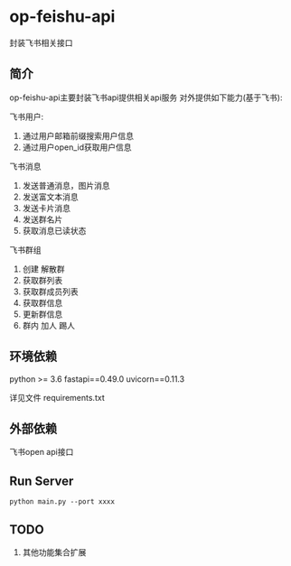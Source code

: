 # op-feishu-api
封装飞书相关接口

## 简介
op-feishu-api主要封装飞书api提供相关api服务
对外提供如下能力(基于飞书):

飞书用户:
1. 通过用户邮箱前缀搜索用户信息
2. 通过用户open_id获取用户信息

飞书消息
1. 发送普通消息，图片消息
2. 发送富文本消息
3. 发送卡片消息
4. 发送群名片
5. 获取消息已读状态

飞书群组
1. 创建 解散群
2. 获取群列表
3. 获取群成员列表
4. 获取群信息
5. 更新群信息
6. 群内 加人 踢人

## 环境依赖
python >= 3.6
fastapi==0.49.0
uvicorn==0.11.3

详见文件 requirements.txt

## 外部依赖
飞书open api接口

## Run Server
```
python main.py --port xxxx
```

## TODO
1. 其他功能集合扩展
